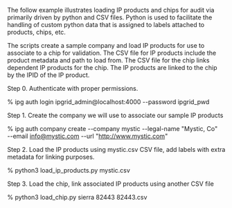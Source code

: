 

The follow example illustrates loading IP products and chips for
audit via primarily driven by python and CSV files.  Python is
used to facilitate the handling of custom python data that is 
assigned to labels attached to products, chips, etc.

The scripts create a sample company and load IP products for use
to associate to a chip for validation.  The CSV file for IP products
include the product metadata and path to load from.   The CSV
file for the chip links dependent IP products for the chip.  The
IP products are linked to the chip by the IPID of the IP product.

Step 0. Authenticate with proper permissions.

% ipg auth login ipgrid_admin@localhost:4000 --password ipgrid_pwd

Step 1. Create the company we will use to associate our sample IP 
products

% ipg auth company create --company mystic --legal-name "Mystic, Co" \
        --email info@mystic.com --url "http://www.mystic.com"

Step 2. Load the IP products using mystic.csv CSV file, add 
labels with extra metadata for linking purposes.

% python3 load_ip_products.py mystic.csv

Step 3. Load the chip, link associated IP products using another
CSV file

% python3 load_chip.py sierra 82443 82443.csv         

